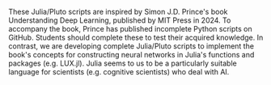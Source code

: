 These Julia/Pluto scripts are inspired by Simon J.D. Prince's book Understanding Deep Learning, published by MIT Press in 2024. To accompany the book, Prince has published incomplete Python scripts on GitHub. Students should complete these to test their acquired knowledge. In contrast, we are developing complete Julia/Pluto scripts to implement the book's concepts for constructing neural networks in Julia's functions and packages (e.g. LUX.jl).
Julia seems to us to be a particularly suitable language for scientists (e.g. cognitive scientists) who deal with AI.
